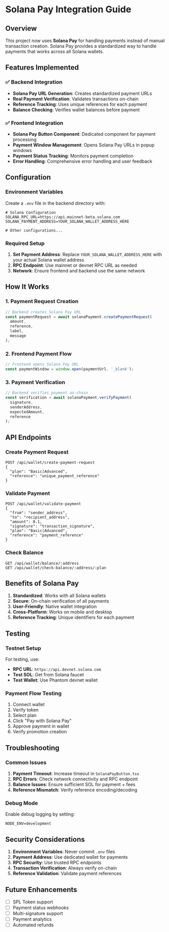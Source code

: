 # Solana Pay Integration Guide

## Overview

This project now uses **Solana Pay** for handling payments instead of manual transaction creation. Solana Pay provides a standardized way to handle payments that works across all Solana wallets.

## Features Implemented

### ✅ Backend Integration
- **Solana Pay URL Generation**: Creates standardized payment URLs
- **Real Payment Verification**: Validates transactions on-chain
- **Reference Tracking**: Uses unique references for each payment
- **Balance Checking**: Verifies wallet balances before payment

### ✅ Frontend Integration
- **Solana Pay Button Component**: Dedicated component for payment processing
- **Payment Window Management**: Opens Solana Pay URLs in popup windows
- **Payment Status Tracking**: Monitors payment completion
- **Error Handling**: Comprehensive error handling and user feedback

## Configuration

### Environment Variables

Create a `.env` file in the backend directory with:

```env
# Solana Configuration
SOLANA_RPC_URL=https://api.mainnet-beta.solana.com
SOLANA_PAYMENT_ADDRESS=YOUR_SOLANA_WALLET_ADDRESS_HERE

# Other configurations...
```

### Required Setup

1. **Set Payment Address**: Replace `YOUR_SOLANA_WALLET_ADDRESS_HERE` with your actual Solana wallet address
2. **RPC Endpoint**: Use mainnet or devnet RPC URL as needed
3. **Network**: Ensure frontend and backend use the same network

## How It Works

### 1. Payment Request Creation
```javascript
// Backend creates Solana Pay URL
const paymentRequest = await solanaPayment.createPaymentRequest(
  amount, 
  reference, 
  label, 
  message
);
```

### 2. Frontend Payment Flow
```javascript
// Frontend opens Solana Pay URL
const paymentWindow = window.open(paymentUrl, '_blank');
```

### 3. Payment Verification
```javascript
// Backend verifies payment on-chain
const verification = await solanaPayment.verifyPayment(
  signature,
  senderAddress,
  expectedAmount,
  reference
);
```

## API Endpoints

### Create Payment Request
```
POST /api/wallet/create-payment-request
{
  "plan": "Basic|Advanced",
  "reference": "unique_payment_reference"
}
```

### Validate Payment
```
POST /api/wallet/validate-payment
{
  "from": "sender_address",
  "to": "recipient_address", 
  "amount": 0.1,
  "signature": "transaction_signature",
  "plan": "Basic|Advanced",
  "reference": "payment_reference"
}
```

### Check Balance
```
GET /api/wallet/balance/:address
GET /api/wallet/check-balance/:address/:plan
```

## Benefits of Solana Pay

1. **Standardized**: Works with all Solana wallets
2. **Secure**: On-chain verification of all payments
3. **User-Friendly**: Native wallet integration
4. **Cross-Platform**: Works on mobile and desktop
5. **Reference Tracking**: Unique identifiers for each payment

## Testing

### Testnet Setup
For testing, use:
- **RPC URL**: `https://api.devnet.solana.com`
- **Test SOL**: Get from Solana faucet
- **Test Wallet**: Use Phantom devnet wallet

### Payment Flow Testing
1. Connect wallet
2. Verify token
3. Select plan
4. Click "Pay with Solana Pay"
5. Approve payment in wallet
6. Verify promotion creation

## Troubleshooting

### Common Issues

1. **Payment Timeout**: Increase timeout in `SolanaPayButton.tsx`
2. **RPC Errors**: Check network connectivity and RPC endpoint
3. **Balance Issues**: Ensure sufficient SOL for payment + fees
4. **Reference Mismatch**: Verify reference encoding/decoding

### Debug Mode
Enable debug logging by setting:
```env
NODE_ENV=development
```

## Security Considerations

1. **Environment Variables**: Never commit `.env` files
2. **Payment Address**: Use dedicated wallet for payments
3. **RPC Security**: Use trusted RPC endpoints
4. **Transaction Verification**: Always verify on-chain
5. **Reference Validation**: Validate payment references

## Future Enhancements

- [ ] SPL Token support
- [ ] Payment status webhooks
- [ ] Multi-signature support
- [ ] Payment analytics
- [ ] Automated refunds

